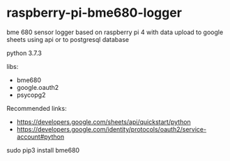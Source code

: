# raspberry-pi-bme680-logger
bme 680 sensor logger based on raspberry pi 4
with data upload to google sheets using api or
to postgresql database


python 3.7.3

libs:
- bme680
- google.oauth2 
- psycopg2



Recommended links:
- https://developers.google.com/sheets/api/quickstart/python
- https://developers.google.com/identity/protocols/oauth2/service-account#python

sudo pip3 install bme680
